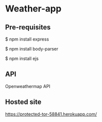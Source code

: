 # Weather-app


## Pre-requisites

$ npm install express

$ npm install body-parser

$ npm install ejs

## API
Openweathermap API

## Hosted site
https://protected-tor-58841.herokuapp.com/
